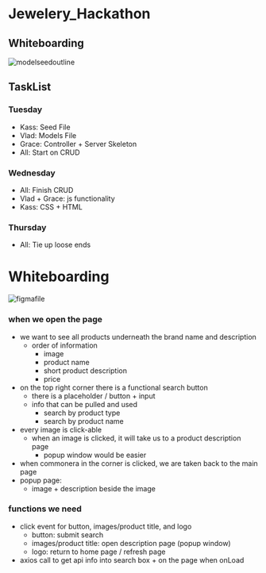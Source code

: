 # Jewelery_Hackathon

## Whiteboarding 
![modelseedoutline](https://i.imgur.com/Z2mHsPc.png)

## TaskList 

### Tuesday 
* Kass: Seed File 
* Vlad: Models File 
* Grace: Controller + Server Skeleton  
* All: Start on CRUD 

### Wednesday 
* All: Finish CRUD 
* Vlad + Grace: js functionality 
* Kass: CSS + HTML

### Thursday 
* All: Tie up loose ends 

# Whiteboarding 

![figmafile](https://i.imgur.com/EzmeiCL.png)

### when we open the page
* we want to see all products underneath the brand name and description 
    * order of information 
        * image 
        * product name
        * short product description
        * price 
* on the top right corner there is a functional search button 
    * there is a placeholder / button + input
    * info that can be pulled and used 
        * search by product type
        * search by product name
* every image is click-able 
    * when an image is clicked, it will take us to a product description page 
        * popup window would be easier 
* when commonera in the corner is clicked, we are taken back to the main page
* popup page: 
    * image + description beside the image 

### functions we need 
* click event for button, images/product title, and logo 
    * button: submit search 
    * images/product title: open description page (popup window)
    * logo: return to home page / refresh page 
* axios call to get api info into search box + on the page when onLoad 
